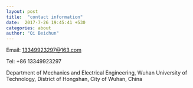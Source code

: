 ```yaml
---
layout: post
title:  "contact information"
date:  2017-7-26 19:45:41 +530
categories: about
author: "Qi Beichun"
---
```

Email: 13349923297@163.com

Tel: +86 13349923297

Department of Mechanics and Electrical Engineering, Wuhan University of Technology, District of Hongshan, City of Wuhan, China
